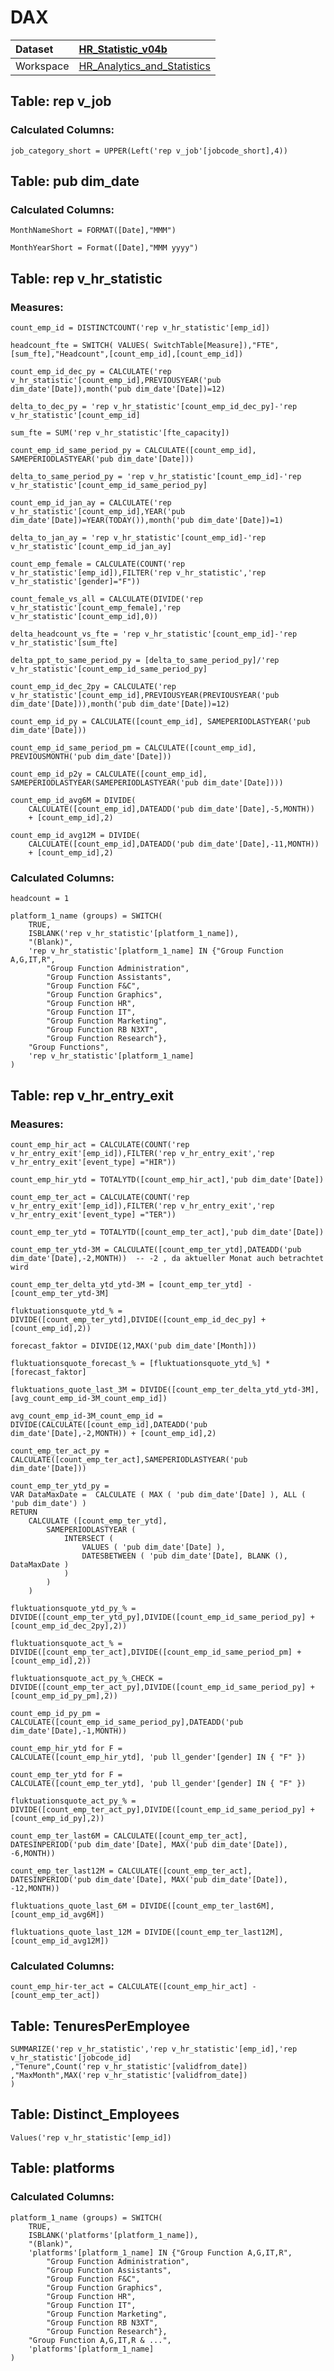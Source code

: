 



# DAX

|Dataset|[HR_Statistic_v04b](./../HR_Statistic_v04b.md)|
| :--- | :--- |
|Workspace|[HR_Analytics_and_Statistics](../../Workspaces/HR_Analytics_and_Statistics.md)|

## Table: rep v_job

### Calculated Columns:


```dax
job_category_short = UPPER(Left('rep v_job'[jobcode_short],4))
```


## Table: pub dim_date

### Calculated Columns:


```dax
MonthNameShort = FORMAT([Date],"MMM")
```



```dax
MonthYearShort = Format([Date],"MMM yyyy")
```


## Table: rep v_hr_statistic

### Measures:


```dax
count_emp_id = DISTINCTCOUNT('rep v_hr_statistic'[emp_id])
```



```dax
headcount_fte = SWITCH( VALUES( SwitchTable[Measure]),"FTE",[sum_fte],"Headcount",[count_emp_id],[count_emp_id])
```



```dax
count_emp_id_dec_py = CALCULATE('rep v_hr_statistic'[count_emp_id],PREVIOUSYEAR('pub dim_date'[Date]),month('pub dim_date'[Date])=12)
```



```dax
delta_to_dec_py = 'rep v_hr_statistic'[count_emp_id_dec_py]-'rep v_hr_statistic'[count_emp_id]
```



```dax
sum_fte = SUM('rep v_hr_statistic'[fte_capacity])
```



```dax
count_emp_id_same_period_py = CALCULATE([count_emp_id], SAMEPERIODLASTYEAR('pub dim_date'[Date]))   
```



```dax
delta_to_same_period_py = 'rep v_hr_statistic'[count_emp_id]-'rep v_hr_statistic'[count_emp_id_same_period_py]
```



```dax
count_emp_id_jan_ay = CALCULATE('rep v_hr_statistic'[count_emp_id],YEAR('pub dim_date'[Date])=YEAR(TODAY()),month('pub dim_date'[Date])=1)
```



```dax
delta_to_jan_ay = 'rep v_hr_statistic'[count_emp_id]-'rep v_hr_statistic'[count_emp_id_jan_ay]
```



```dax
count_emp_female = CALCULATE(COUNT('rep v_hr_statistic'[emp_id]),FILTER('rep v_hr_statistic','rep v_hr_statistic'[gender]="F"))
```



```dax
count_female_vs_all = CALCULATE(DIVIDE('rep v_hr_statistic'[count_emp_female],'rep v_hr_statistic'[count_emp_id],0))
```



```dax
delta_headcount_vs_fte = 'rep v_hr_statistic'[count_emp_id]-'rep v_hr_statistic'[sum_fte]
```



```dax
delta_ppt_to_same_period_py = [delta_to_same_period_py]/'rep v_hr_statistic'[count_emp_id_same_period_py]
```



```dax
count_emp_id_dec_2py = CALCULATE('rep v_hr_statistic'[count_emp_id],PREVIOUSYEAR(PREVIOUSYEAR('pub dim_date'[Date])),month('pub dim_date'[Date])=12)
```



```dax
count_emp_id_py = CALCULATE([count_emp_id], SAMEPERIODLASTYEAR('pub dim_date'[Date]))   
```



```dax
count_emp_id_same_period_pm = CALCULATE([count_emp_id], PREVIOUSMONTH('pub dim_date'[Date]))   
```



```dax
count_emp_id_p2y = CALCULATE([count_emp_id], SAMEPERIODLASTYEAR(SAMEPERIODLASTYEAR('pub dim_date'[Date])))   
```



```dax
count_emp_id_avg6M = DIVIDE(
    CALCULATE([count_emp_id],DATEADD('pub dim_date'[Date],-5,MONTH)) 
    + [count_emp_id],2)
```



```dax
count_emp_id_avg12M = DIVIDE(
    CALCULATE([count_emp_id],DATEADD('pub dim_date'[Date],-11,MONTH)) 
    + [count_emp_id],2)
```


### Calculated Columns:


```dax
headcount = 1
```



```dax
platform_1_name (groups) = SWITCH(
	TRUE,
	ISBLANK('rep v_hr_statistic'[platform_1_name]),
	"(Blank)",
	'rep v_hr_statistic'[platform_1_name] IN {"Group Function A,G,IT,R",
		"Group Function Administration",
		"Group Function Assistants",
		"Group Function F&C",
		"Group Function Graphics",
		"Group Function HR",
		"Group Function IT",
		"Group Function Marketing",
		"Group Function RB N3XT",
		"Group Function Research"},
	"Group Functions",
	'rep v_hr_statistic'[platform_1_name]
)
```


## Table: rep v_hr_entry_exit

### Measures:


```dax
count_emp_hir_act = CALCULATE(COUNT('rep v_hr_entry_exit'[emp_id]),FILTER('rep v_hr_entry_exit','rep v_hr_entry_exit'[event_type] ="HIR"))
```



```dax
count_emp_hir_ytd = TOTALYTD([count_emp_hir_act],'pub dim_date'[Date])
```



```dax
count_emp_ter_act = CALCULATE(COUNT('rep v_hr_entry_exit'[emp_id]),FILTER('rep v_hr_entry_exit','rep v_hr_entry_exit'[event_type] ="TER"))
```



```dax
count_emp_ter_ytd = TOTALYTD([count_emp_ter_act],'pub dim_date'[Date])
```



```dax
count_emp_ter_ytd-3M = CALCULATE([count_emp_ter_ytd],DATEADD('pub dim_date'[Date],-2,MONTH))  -- -2 , da aktueller Monat auch betrachtet wird
```



```dax
count_emp_ter_delta_ytd_ytd-3M = [count_emp_ter_ytd] - [count_emp_ter_ytd-3M]
```



```dax
fluktuationsquote_ytd_% = DIVIDE([count_emp_ter_ytd],DIVIDE([count_emp_id_dec_py] + [count_emp_id],2))
```



```dax
forecast_faktor = DIVIDE(12,MAX('pub dim_date'[Month]))
```



```dax
fluktuationsquote_forecast_% = [fluktuationsquote_ytd_%] * [forecast_faktor]
```



```dax
fluktuations_quote_last_3M = DIVIDE([count_emp_ter_delta_ytd_ytd-3M],[avg_count_emp_id-3M_count_emp_id])
```



```dax
avg_count_emp_id-3M_count_emp_id = DIVIDE(CALCULATE([count_emp_id],DATEADD('pub dim_date'[Date],-2,MONTH)) + [count_emp_id],2)
```



```dax
count_emp_ter_act_py = CALCULATE([count_emp_ter_act],SAMEPERIODLASTYEAR('pub dim_date'[Date]))   
```



```dax
count_emp_ter_ytd_py = 
VAR DataMaxDate =  CALCULATE ( MAX ( 'pub dim_date'[Date] ), ALL ( 'pub dim_date') )
RETURN
    CALCULATE ([count_emp_ter_ytd],
        SAMEPERIODLASTYEAR (
            INTERSECT (
                VALUES ( 'pub dim_date'[Date] ),
                DATESBETWEEN ( 'pub dim_date'[Date], BLANK (), DataMaxDate )
            )
        )
    )
```



```dax
fluktuationsquote_ytd_py_% = DIVIDE([count_emp_ter_ytd_py],DIVIDE([count_emp_id_same_period_py] + [count_emp_id_dec_2py],2))
```



```dax
fluktuationsquote_act_% = DIVIDE([count_emp_ter_act],DIVIDE([count_emp_id_same_period_pm] + [count_emp_id],2))
```



```dax
fluktuationsquote_act_py_%_CHECK = DIVIDE([count_emp_ter_act_py],DIVIDE([count_emp_id_same_period_py] + [count_emp_id_py_pm],2))
```



```dax
count_emp_id_py_pm = CALCULATE([count_emp_id_same_period_py],DATEADD('pub dim_date'[Date],-1,MONTH)) 
```



```dax
count_emp_hir_ytd for F = 
CALCULATE([count_emp_hir_ytd], 'pub ll_gender'[gender] IN { "F" })
```



```dax
count_emp_ter_ytd for F = 
CALCULATE([count_emp_ter_ytd], 'pub ll_gender'[gender] IN { "F" })
```



```dax
fluktuationsquote_act_py_% = DIVIDE([count_emp_ter_act_py],DIVIDE([count_emp_id_same_period_py] + [count_emp_id_py],2))
```



```dax
count_emp_ter_last6M = CALCULATE([count_emp_ter_act], DATESINPERIOD('pub dim_date'[Date], MAX('pub dim_date'[Date]), -6,MONTH))
```



```dax
count_emp_ter_last12M = CALCULATE([count_emp_ter_act], DATESINPERIOD('pub dim_date'[Date], MAX('pub dim_date'[Date]), -12,MONTH))
```



```dax
fluktuations_quote_last_6M = DIVIDE([count_emp_ter_last6M], [count_emp_id_avg6M])
```



```dax
fluktuations_quote_last_12M = DIVIDE([count_emp_ter_last12M], [count_emp_id_avg12M])
```


### Calculated Columns:


```dax
count_emp_hir-ter_act = CALCULATE([count_emp_hir_act] - [count_emp_ter_act])
```


## Table: TenuresPerEmployee


```dax
SUMMARIZE('rep v_hr_statistic','rep v_hr_statistic'[emp_id],'rep v_hr_statistic'[jobcode_id]
,"Tenure",Count('rep v_hr_statistic'[validfrom_date])
,"MaxMonth",MAX('rep v_hr_statistic'[validfrom_date])
)
```


## Table: Distinct_Employees


```dax
Values('rep v_hr_statistic'[emp_id]) 
```


## Table: platforms

### Calculated Columns:


```dax
platform_1_name (groups) = SWITCH(
	TRUE,
	ISBLANK('platforms'[platform_1_name]),
	"(Blank)",
	'platforms'[platform_1_name] IN {"Group Function A,G,IT,R",
		"Group Function Administration",
		"Group Function Assistants",
		"Group Function F&C",
		"Group Function Graphics",
		"Group Function HR",
		"Group Function IT",
		"Group Function Marketing",
		"Group Function RB N3XT",
		"Group Function Research"},
	"Group Function A,G,IT,R & ...",
	'platforms'[platform_1_name]
)
```

